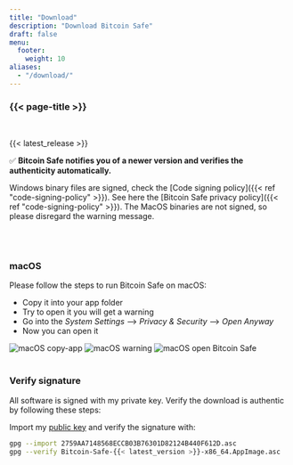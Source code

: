 ```yaml
---
title: "Download"
description: "Download Bitcoin Safe"
draft: false
menu:
  footer:
    weight: 10
aliases:
  - "/download/"
---
```


### {{< page-title >}} 

<br>

{{< latest_release >}}


✅ **Bitcoin Safe notifies you of a newer version and verifies the authenticity automatically.**


Windows binary files are signed, check the [Code signing policy]({{< ref "code-signing-policy" >}}). See here the   [Bitcoin Safe privacy policy]({{< ref "code-signing-policy" >}}).  The  MacOS binaries are not signed, so please disregard the warning message.

<br>
<br>

###  macOS 

Please follow the steps to run Bitcoin Safe on macOS:
- Copy it into your app folder
- Try to open it you will get a warning
- Go into the *System Settings* --> *Privacy & Security* --> *Open Anyway*
- Now you can open it


<img src="/images/mac/copy-app.png" alt="macOS copy-app"   /> 
<img src="/images/mac/warning.png" alt="macOS warning"   /> 
<img src="/images/mac/disable.png" alt="macOS open Bitcoin Safe"   /> 

<br>
<br>

###  Verify signature

All software is signed with my private key. Verify the download is authentic by following these steps:

Import my [public key](https://keys.openpgp.org/vks/v1/by-fingerprint/2759AA7148568ECCB03B76301D82124B440F612D) and verify the signature with:
```bash
gpg --import 2759AA7148568ECCB03B76301D82124B440F612D.asc
gpg --verify Bitcoin-Safe-{{< latest_version >}}-x86_64.AppImage.asc
```


<br> 
<br>


<!-- ### Alternative install  via pip  on Mac, Linux, or Windows 
PyPi: https://pypi.org/project/bitcoin-safe/
```bash
python -m pip install bitcoin-safe
python -m bitcoin_safe
``` -->

